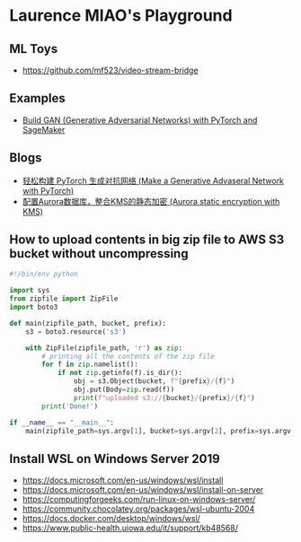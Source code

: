 # Laurence MIAO's Playground

## ML Toys
* https://github.com/mf523/video-stream-bridge

## Examples
* [Build GAN (Generative Adversarial Networks) with PyTorch and SageMaker](https://github.com/aws/amazon-sagemaker-examples/blob/master/advanced_functionality/pytorch_bring_your_own_gan/build_gan_with_pytorch.ipynb)

## Blogs
* [轻松构建 PyTorch 生成对抗网络 (Make a Generative Advaseral Network with PyTorch)](https://aws.amazon.com/cn/blogs/china/easily-build-pytorch-generative-adversarial-networks-gan/)
* [配置Aurora数据库，整合KMS的静态加密 (Aurora static encryption with KMS)](https://aws.amazon.com/cn/blogs/china/defense-depth-aws-data-how-to-configure-aurora-integrate-kms-static-encryptio/)

## How to upload contents in big zip file to AWS S3 bucket without uncompressing
```python
#!/bin/env python

import sys
from zipfile import ZipFile
import boto3

def main(zipfile_path, bucket, prefix):
    s3 = boto3.resource('s3')

    with ZipFile(zipfile_path, 'r') as zip:
        # printing all the contents of the zip file
        for f in zip.namelist():
            if not zip.getinfo(f).is_dir():
                obj = s3.Object(bucket, f"{prefix}/{f}")
                obj.put(Body=zip.read(f))
                print(f"uploaded s3://{bucket}/{prefix}/{f}")
        print('Done!')

if __name__ == "__main__":
    main(zipfile_path=sys.argv[1], bucket=sys.argv[2], prefix=sys.argv[3])
```

## Install WSL on Windows Server 2019
* https://docs.microsoft.com/en-us/windows/wsl/install
* https://docs.microsoft.com/en-us/windows/wsl/install-on-server
* https://computingforgeeks.com/run-linux-on-windows-server/
* https://community.chocolatey.org/packages/wsl-ubuntu-2004
* https://docs.docker.com/desktop/windows/wsl/
* https://www.public-health.uiowa.edu/it/support/kb48568/
